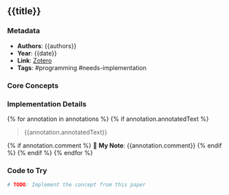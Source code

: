 ## {{title}}

### Metadata
- **Authors**: {{authors}}
- **Year**: {{date}}
- **Link**: [Zotero](zotero://select/items/@{{citekey}})
- **Tags**: #programming #needs-implementation

### Core Concepts
<!-- What computer science concepts does this introduce? -->

### Implementation Details
{% for annotation in annotations %}
{% if annotation.annotatedText %}
> {{annotation.annotatedText}}

{% if annotation.comment %}
💭 **My Note**: {{annotation.comment}}
{% endif %}
{% endif %}
{% endfor %}

### Code to Try
```python
# TODO: Implement the concept from this paper
